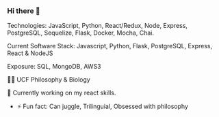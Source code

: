 ### Hi there 👋



Technologies: JavaScript, Python, React/Redux, Node, Express, PostgreSQL, Sequelize, Flask, Docker, Mocha, Chai.

Current Software Stack: Javascript, Python, Flask, PostgreSQL, Express, React & NodeJS

Exposure: SQL, MongoDB, AWS3

👨‍🎓 UCF Philosophy & Biology

📜 Currently working on my react skills.


- ⚡ Fun fact: Can juggle, Trilinguial, Obsessed with philosophy

